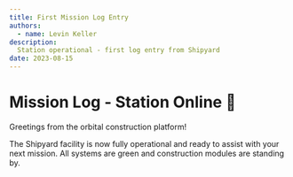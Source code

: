 ```yaml
---
title: First Mission Log Entry 
authors:
  - name: Levin Keller
description:
  Station operational - first log entry from Shipyard
date: 2023-08-15
---
```


# Mission Log - Station Online 🚀

Greetings from the orbital construction platform! 

The Shipyard facility is now fully operational and ready to assist with your next mission. All systems are green and construction modules are standing by.
